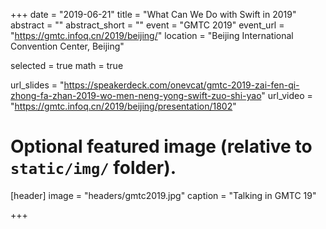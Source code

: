 +++
date = "2019-06-21"
title = "What Can We Do with Swift in 2019"
abstract = ""
abstract_short = ""
event = "GMTC 2019"
event_url = "https://gmtc.infoq.cn/2019/beijing/"
location = "Beijing International Convention Center, Beijing"

selected = true
math = true

url_slides = "https://speakerdeck.com/onevcat/gmtc-2019-zai-fen-qi-zhong-fa-zhan-2019-wo-men-neng-yong-swift-zuo-shi-yao"
url_video = "https://gmtc.infoq.cn/2019/beijing/presentation/1802"

# Optional featured image (relative to `static/img/` folder).
[header]
image = "headers/gmtc2019.jpg"
caption = "Talking in GMTC 19"

+++

